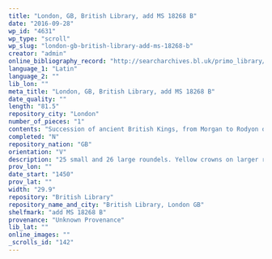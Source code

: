 ```yaml
---
title: "London, GB, British Library, add MS 18268 B"
date: "2016-09-28"
wp_id: "4631"
wp_type: "scroll"
wp_slug: "london-gb-british-library-add-ms-18268-b"
creator: "admin"
online_bibliography_record: "http://searcharchives.bl.uk/primo_library/libweb/action/display.do?tabs=detailsTab&ct=display&fn=search&doc=IAMS032-002028786&indx=2&recIds=IAMS032-002028786&recIdxs=1&elementId=1&renderMode=poppedOut&displayMode=full&frbrVersion=&dscnt=1&frbg=&scp.scps=scope%3A%28BL%29&tab=local&dstmp=1407992228168&srt=rank&mode=Basic&dum=true&vl(freeText0)=18268&vid=IAMS_VU2"
language_1: "Latin"
language_2: ""
lib_lon: ""
meta_title: "London, GB, British Library, add MS 18268 B"
date_quality: ""
length: "81.5"
repository_city: "London"
number_of_pieces: "1"
contents: "Succession of ancient British Kings, from Morgan to Rodyon or Rodian, with historical notes for 13 ancestors."
completed: "N"
repository_nation: "GB"
orientation: "V"
description: "25 small and 26 large roundels. Yellow crowns on larger roundels mark royal ancestors. Vellum roll."
prov_lon: ""
date_start: "1450"
prov_lat: ""
width: "29.9"
repository: "British Library"
repository_name_and_city: "British Library, London GB"
shelfmark: "add MS 18268 B"
provenance: "Unknown Provenance"
lib_lat: ""
online_images: ""
_scrolls_id: "142"
---
```



